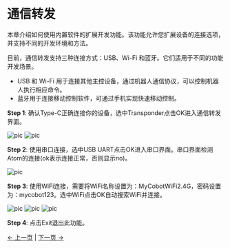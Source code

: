 # 通信转发

本章介绍如何使用内置软件的扩展开发功能。该功能允许您扩展设备的连接选项，并支持不同的开发环境和方法。

目前，通信转发支持三种连接方式：USB、Wi-Fi 和蓝牙。它们适用于不同的功能开发场景。

- USB 和 Wi-Fi 用于连接其他主控设备，通过机器人通信协议，可以控制机器人执行相应命令。
- 蓝牙用于连接移动控制软件，可通过手机实现快速移动控制。

**Step 1**: 确认Type-C正确连接你的设备，选中Transponder点击OK进入通信转发界面。

![pic](../../../resources/4-FunctionsAndApplications/5-BasicFunctions/5.1-SystemInstructionsForUse/resources/main.jpg)
![pic](../../../resources/4-FunctionsAndApplications/5-BasicFunctions/5.1-SystemInstructionsForUse/resources/transponder.jpg)

**Step 2**: 使用串口连接，选中USB UART点击OK进入串口界面。串口界面检测Atom的连接(ok表示连接正常，否则显示no)。

![pic](../../../resources/4-FunctionsAndApplications/5-BasicFunctions/5.1-SystemInstructionsForUse/resources/uart.jpg)

**Step 3**: 使用WiFi连接，需要将WiFi名称设置为：MyCobotWiFi2.4G，密码设置为：mycobot123。选中WiFi点击OK自动搜索WiFi并连接。

![pic](../../../resources/4-FunctionsAndApplications/5-BasicFunctions/5.1-SystemInstructionsForUse/resources/transponder.jpg)
![pic](../../../resources/4-FunctionsAndApplications/5-BasicFunctions/5.1-SystemInstructionsForUse/resources/WiFiconnect.jpg)
![pic](../../../resources/4-FunctionsAndApplications/5-BasicFunctions/5.1-SystemInstructionsForUse/resources/WiFi.jpg)

**Step 4**: 点击Exit退出此功能。

[← 上一页](./5.1.3-calibrate.md) | [下一页 →](./5.1.5-information.md)